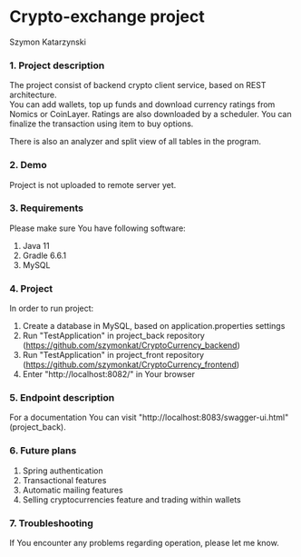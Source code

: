 # Crypto-exchange project
Szymon Katarzynski

### 1. Project description
The project consist of backend crypto client service, based on REST architecture. <br>
You can add wallets, top up funds and download currency ratings from Nomics or CoinLayer. 
Ratings are also downloaded by a scheduler. You can finalize the transaction using item to buy options. <br>

There is also an analyzer and split view of all tables in the program. 

### 2. Demo
Project is not uploaded to remote server yet.

### 3. Requirements
Please make sure You have following software:
1) Java 11
2) Gradle 6.6.1
3) MySQL

### 4. Project
In order to run project: <br>
1) Create a database in MySQL, based on application.properties settings 
2) Run "TestApplication" in project_back repository (https://github.com/szymonkat/CryptoCurrency_backend)
3) Run "TestApplication" in project_front repository (https://github.com/szymonkat/CryptoCurrency_frontend)
4) Enter "http://localhost:8082/" in Your browser

### 5. Endpoint description
For a documentation You can visit "http://localhost:8083/swagger-ui.html" (project_back).

### 6. Future plans

1) Spring authentication
2) Transactional features
3) Automatic mailing features
4) Selling cryptocurrencies feature and trading within wallets

### 7. Troubleshooting
If You encounter any problems regarding operation, please let me know. 
<br>
